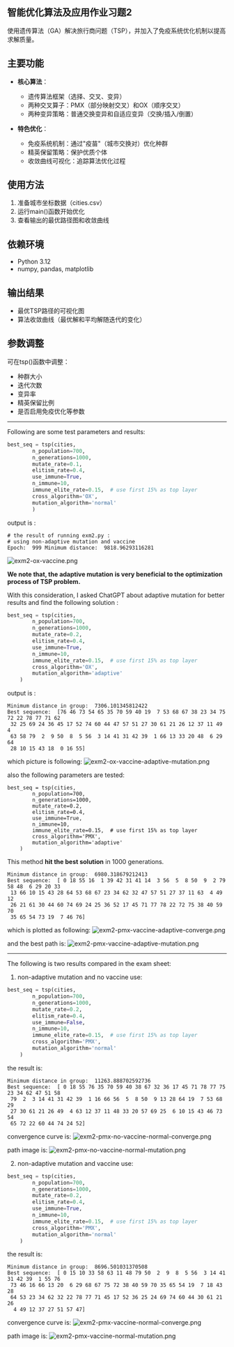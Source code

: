 ## 智能优化算法及应用作业习题2 

使用遗传算法（GA）解决旅行商问题（TSP），并加入了免疫系统优化机制以提高求解质量。

## 主要功能

- **核心算法**：
  - 遗传算法框架（选择、交叉、变异）
  - 两种交叉算子：PMX（部分映射交叉）和OX（顺序交叉）
  - 两种变异策略：普通交换变异和自适应变异（交换/插入/倒置）

- **特色优化**：
  - 免疫系统机制：通过"疫苗"（城市交换对）优化种群
  - 精英保留策略：保护优质个体
  - 收敛曲线可视化：追踪算法优化过程

## 使用方法
1. 准备城市坐标数据（cities.csv）
2. 运行main()函数开始优化
3. 查看输出的最优路径图和收敛曲线

## 依赖环境
- Python 3.12
- numpy, pandas, matplotlib

## 输出结果
- 最优TSP路径的可视化图
- 算法收敛曲线（最优解和平均解随迭代的变化）

## 参数调整
可在tsp()函数中调整：
- 种群大小
- 迭代次数
- 变异率
- 精英保留比例
- 是否启用免疫优化等参数


---

Following are some test parameters and results:   

```python
best_seq = tsp(cities,
        n_population=700,
        n_generations=1000,
        mutate_rate=0.1,
        elitism_rate=0.4,
        use_immune=True,
        n_immune=10,
        immune_elite_rate=0.15,  # use first 15% as top layer
        cross_algorithm='OX',
        mutation_algorithm='normal'
        )
```

output is : 
```shell 
# the result of running exm2.py :
# using non-adaptive mutation and vaccine
Epoch:  999 Minimum distance:  9818.96293116281
```
![exm2-ox-vaccine.png](img/exm2-ox-vaccine.png)

**We note that, the adaptive mutation is very beneficial to the optimization process of TSP problem.**

With this consideration, I asked ChatGPT about adaptive mutation for better results and find the following solution : 

```python 
best_seq = tsp(cities,
        n_population=700,
        n_generations=1000,
        mutate_rate=0.2,
        elitism_rate=0.4,
        use_immune=True,
        n_immune=10,
        immune_elite_rate=0.15,  # use first 15% as top layer
        cross_algorithm='OX',
        mutation_algorithm='adaptive'
    )
```

output is :  
```shell 
Minimum distance in group:  7306.101345812422
Best sequence:  [76 46 73 54 65 35 70 59 40 19  7 53 68 67 38 23 34 75 72 22 78 77 71 62
 32 25 69 24 36 45 17 52 74 60 44 47 57 51 27 30 61 21 26 12 37 11 49  4
 63 58 79  2  9 50  8  5 56  3 14 41 31 42 39  1 66 13 33 20 48  6 29 64
 28 10 15 43 18  0 16 55] 
```

which picture is following: 
![exm2-ox-vaccine-adaptive-mutation.png](img/exm2-ox-vaccine-adaptive-mutation.png)

also the following parameters are tested: 
```shell
best_seq = tsp(cities,
        n_population=700,
        n_generations=1000,
        mutate_rate=0.2,
        elitism_rate=0.4,
        use_immune=True,
        n_immune=10,
        immune_elite_rate=0.15,  # use first 15% as top layer
        cross_algorithm='PMX',
        mutation_algorithm='adaptive'
    )
```

This method **hit the best solution** in 1000 generations. 
```
Minimum distance in group:  6980.318679212413 
Best sequence:  [ 0 18 55 16  1 39 42 31 41 14  3 56  5  8 50  9  2 79 58 48  6 29 20 33
 13 66 10 15 43 28 64 53 68 67 23 34 62 32 47 57 51 27 37 11 63  4 49 12
 26 21 61 30 44 60 74 69 24 25 36 52 17 45 71 77 78 22 72 75 38 40 59 70
 35 65 54 73 19  7 46 76]
```

which is plotted as following: 
![exm2-pmx-vaccine-adaptive-converge.png](img/exm2-pmx-vaccine-adaptive-converge.png)

and the best path is: 
![exm2-pmx-vaccine-adaptive-mutation.png](img/exm2-pmx-vaccine-adaptive-mutation.png)



----

The following is two results compared in the exam sheet: 

1. non-adaptive mutation and no vaccine use:
```python
best_seq = tsp(cities,
        n_population=700,
        n_generations=1000,
        mutate_rate=0.2,
        elitism_rate=0.4,
        use_immune=False,
        n_immune=10,
        immune_elite_rate=0.15,  # use first 15% as top layer
        cross_algorithm='PMX',
        mutation_algorithm='normal'
    )
```

the result is: 
```shell
Minimum distance in group:  11263.888702592736
Best sequence:  [ 0 18 55 76 35 70 59 40 38 67 32 36 17 45 71 78 77 75 23 34 62 47 51 58
 79  2  3 14 41 31 42 39  1 16 66 56  5  8 50  9 13 28 64 19  7 53 68 29
 27 30 61 21 26 49  4 63 12 37 11 48 33 20 57 69 25  6 10 15 43 46 73 54
 65 72 22 60 44 74 24 52]
```

convergence curve is:
![exm2-pmx-no-vaccine-normal-converge.png](img/exm2-pmx-no-vaccine-normal-converge.png)

path image is:
![exm2-pmx-no-vaccine-normal-mutation.png](img/exm2-pmx-no-vaccine-normal-mutation.png)


2. non-adaptive mutation and vaccine use:

```python
best_seq = tsp(cities,
        n_population=700,
        n_generations=1000,
        mutate_rate=0.2,
        elitism_rate=0.4,
        use_immune=True,
        n_immune=10,
        immune_elite_rate=0.15,  # use first 15% as top layer
        cross_algorithm='PMX',
        mutation_algorithm='normal'
    )
```

the result is: 
```shell
Minimum distance in group:  8696.501031370508
Best sequence:  [ 0 15 10 33 58 63 11 48 79 50  2  9  8  5 56  3 14 41 31 42 39  1 55 76
 73 46 16 66 13 20  6 29 68 67 75 72 38 40 59 70 35 65 54 19  7 18 43 28
 64 53 23 34 62 32 22 78 77 71 45 17 52 36 25 24 69 74 60 44 30 61 21 26
  4 49 12 37 27 51 57 47] 
```

convergence curve is: 
![exm2-pmx-vaccine-normal-converge.png](img/exm2-pmx-vaccine-normal-converge.png)

path image is: 
![exm2-pmx-vaccine-normal-mutation.png](img/exm2-pmx-vaccine-normal-mutation.png)



